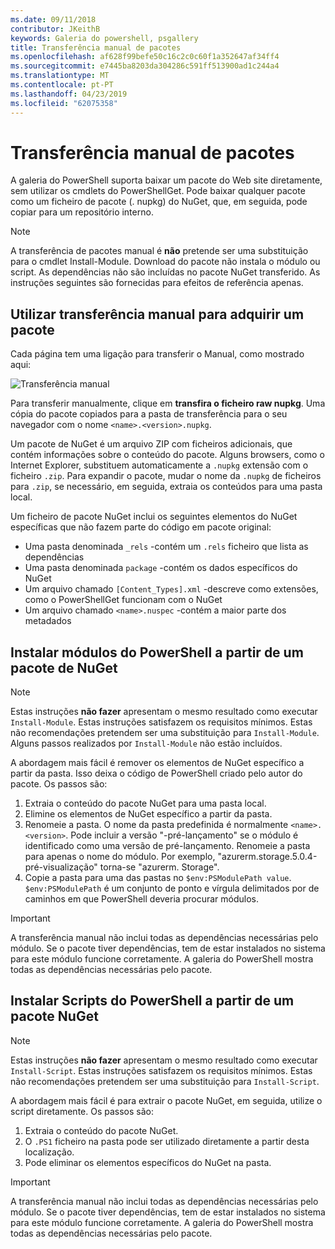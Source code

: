 ```yaml
---
ms.date: 09/11/2018
contributor: JKeithB
keywords: Galeria do powershell, psgallery
title: Transferência manual de pacotes
ms.openlocfilehash: af628f99befe50c16c2c0c60f1a352647af34ff4
ms.sourcegitcommit: e7445ba8203da304286c591ff513900ad1c244a4
ms.translationtype: MT
ms.contentlocale: pt-PT
ms.lasthandoff: 04/23/2019
ms.locfileid: "62075358"
---
```

# <a name="manual-package-download"></a>Transferência manual de pacotes

A galeria do PowerShell suporta baixar um pacote do Web site diretamente, sem utilizar os cmdlets do PowerShellGet. Pode baixar qualquer pacote como um ficheiro de pacote (. nupkg) do NuGet, que, em seguida, pode copiar para um repositório interno.

> [!NOTE]
> A transferência de pacotes manual é **não** pretende ser uma substituição para o cmdlet Install-Module.
> Download do pacote não instala o módulo ou script. As dependências não são incluídas no pacote NuGet transferido. As instruções seguintes são fornecidas para efeitos de referência apenas.

## <a name="using-manual-download-to-acquire-a-package"></a>Utilizar transferência manual para adquirir um pacote

Cada página tem uma ligação para transferir o Manual, como mostrado aqui:

![Transferência manual](../../Images/packagedisplaypagewithpseditions.png)

Para transferir manualmente, clique em **transfira o ficheiro raw nupkg**. Uma cópia do pacote copiados para a pasta de transferência para o seu navegador com o nome `<name>.<version>.nupkg`.

Um pacote de NuGet é um arquivo ZIP com ficheiros adicionais, que contém informações sobre o conteúdo do pacote. Alguns browsers, como o Internet Explorer, substituem automaticamente a `.nupkg` extensão com o ficheiro `.zip`. Para expandir o pacote, mudar o nome da `.nupkg` de ficheiros para `.zip`, se necessário, em seguida, extraia os conteúdos para uma pasta local.

Um ficheiro de pacote NuGet inclui os seguintes elementos do NuGet específicas que não fazem parte do código em pacote original:

- Uma pasta denominada `_rels` -contém um `.rels` ficheiro que lista as dependências
- Uma pasta denominada `package` -contém os dados específicos do NuGet
- Um arquivo chamado `[Content_Types].xml` -descreve como extensões, como o PowerShellGet funcionam com o NuGet
- Um arquivo chamado `<name>.nuspec` -contém a maior parte dos metadados

## <a name="installing-powershell-modules-from-a-nuget-package"></a>Instalar módulos do PowerShell a partir de um pacote de NuGet

> [!NOTE]
> Estas instruções **não fazer** apresentam o mesmo resultado como executar `Install-Module`. Estas instruções satisfazem os requisitos mínimos. Estas não recomendações pretendem ser uma substituição para `Install-Module`. Alguns passos realizados por `Install-Module` não estão incluídos.

A abordagem mais fácil é remover os elementos de NuGet específico a partir da pasta. Isso deixa o código de PowerShell criado pelo autor do pacote. Os passos são:

1. Extraia o conteúdo do pacote NuGet para uma pasta local.
2. Elimine os elementos de NuGet específico a partir da pasta.
3. Renomeie a pasta. O nome da pasta predefinida é normalmente `<name>.<version>`. Pode incluir a versão "-pré-lançamento" se o módulo é identificado como uma versão de pré-lançamento. Renomeie a pasta para apenas o nome do módulo. Por exemplo, "azurerm.storage.5.0.4-pré-visualização" torna-se "azurerm. Storage".
4. Copie a pasta para uma das pastas no `$env:PSModulePath value`. `$env:PSModulePath` é um conjunto de ponto e vírgula delimitados por de caminhos em que PowerShell deveria procurar módulos.

> [!IMPORTANT]
> A transferência manual não inclui todas as dependências necessárias pelo módulo. Se o pacote tiver dependências, tem de estar instalados no sistema para este módulo funcione corretamente. A galeria do PowerShell mostra todas as dependências necessárias pelo pacote.

## <a name="installing-powershell-scripts-from-a-nuget-package"></a>Instalar Scripts do PowerShell a partir de um pacote NuGet

> [!NOTE]
> Estas instruções **não fazer** apresentam o mesmo resultado como executar `Install-Script`. Estas instruções satisfazem os requisitos mínimos. Estas não recomendações pretendem ser uma substituição para `Install-Script`.

A abordagem mais fácil é para extrair o pacote NuGet, em seguida, utilize o script diretamente. Os passos são:

1. Extraia o conteúdo do pacote NuGet.
2. O `.PS1` ficheiro na pasta pode ser utilizado diretamente a partir desta localização.
3. Pode eliminar os elementos específicos do NuGet na pasta.

> [!IMPORTANT]
> A transferência manual não inclui todas as dependências necessárias pelo módulo. Se o pacote tiver dependências, tem de estar instalados no sistema para este módulo funcione corretamente. A galeria do PowerShell mostra todas as dependências necessárias pelo pacote.
